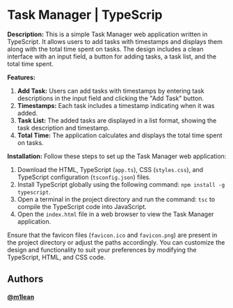 # Task Manager | TypeScrip

**Description:**
This is a simple Task Manager web application written in TypeScript. It allows users to add tasks with timestamps and displays them along with the total time spent on tasks. The design includes a clean interface with an input field, a button for adding tasks, a task list, and the total time spent.

**Features:**
1. **Add Task:** Users can add tasks with timestamps by entering task descriptions in the input field and clicking the "Add Task" button.
2. **Timestamps:** Each task includes a timestamp indicating when it was added.
3. **Task List:** The added tasks are displayed in a list format, showing the task description and timestamp.
4. **Total Time:** The application calculates and displays the total time spent on tasks.

**Installation:**
Follow these steps to set up the Task Manager web application:

1. Download the HTML, TypeScript (`app.ts`), CSS (`styles.css`), and TypeScript configuration (`tsconfig.json`) files.
2. Install TypeScript globally using the following command: `npm install -g typescript`.
3. Open a terminal in the project directory and run the command: `tsc` to compile the TypeScript code into JavaScript.
4. Open the `index.html` file in a web browser to view the Task Manager application.

Ensure that the favicon files (`favicon.ico` and `favicon.png`) are present in the project directory or adjust the paths accordingly. You can customize the design and functionality to suit your preferences by modifying the TypeScript, HTML, and CSS code.
## Authors

#### [@m1lean](https://www.github.com/m1lean)

